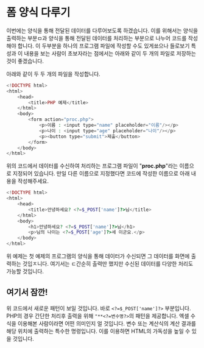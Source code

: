 # 폼 양식 다루기

이번에는 양식을 통해 전달된 데이터를 다루어보도록 하겠습니다. 이를 위해서는 양식을 출력하는 부분ㅁ과 양식을 통해 전달된 데이터를 처리하는 부분으로 나누어 코드를 작성해야 합니다.
이 두부분을 하나의 프로그램 파일에 작성할 수도 있게쑈으나 들로보기 특성과 이 내용을 보는 사람이 초보자라는 점에서는 아래와 같이 두 개의 파일로 저장하는 것이 좋겠습니다.

아래와 같이 두 두 개의 파일을 작성합니다.
```php
<!DOCTYPE html>
<html>
    <head>
        <title>PHP 예제</title>
    </html>
    <body>
        <form action="proc.php">
            <p>이름 : <input type="name" placeholder="이름"/></p>
            <p>나이 : <input type="age" placeholder="나이"/></p>
            <p><button type="submit">제출</button>
        </form>
    </body>
</html>
```

위의 코드에서 데이터를 수신하여 처리하는 프로그램 파일이 "**proc.php**"라는 이름으로 지정되어 있습니다. 만일 다른 이름으로 지정했다면 코드에 작성한 이름으로 아래 내용을 작성해주세요.
```php
<!DOCTYPE html>
<html>
    <head>
        <title>안녕하세요? <?=$_POST['name']?>님</title>
    </html>
    <body>
        <h1>안녕하세요? <?=$_POST['name']?>님</h1>
        <p>님의 나이는 <?=$_POST['age']?>세 이군요.</p>
    </body>
</html>
```
위 예제는 첫 예제의 프로그램의 양식을 통해 데이터가 수신되면 그 데이터를 화면에 출력하는 것입ㅈ니다. 여기서는 ㄷ간순히 출력만 했지만 수신된 데이터를 다양한 처리도 가능할 것입니다.

## 여기서 잠깐!
위 코드에서 새로운 패턴이 보일 것입니다. 바로 ```<?=$_POST['name']?>``` 부분입니다. PHP의 경우 간단한 처리후 출력을 위해 ```"**<?=변수명?>```의 패턴을 제공합니다.
엑셀 수식을 이용해본 사람이라면 어떤 의미인지 얼 것입니다. 변수 또는 계산식의 계산 결과를 해당 위치에 출력하는 특수한 명령입니다.
이를 이용하면 HTML의 가독성을 높일 수 있을 것입니다.